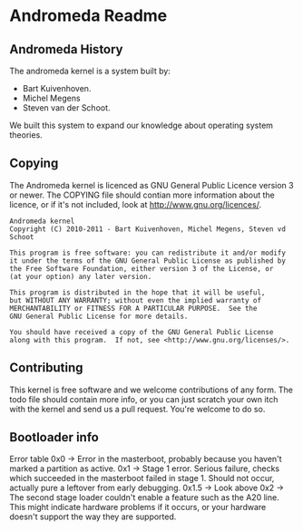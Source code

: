 Andromeda Readme
================

Andromeda History
-----------------

The andromeda kernel is a system built by:
 * Bart Kuivenhoven.
 * Michel Megens
 * Steven van der Schoot.

We built this system to expand our knowledge about operating system theories.

Copying
-------

The Andromeda kernel is licenced as GNU General Public Licence version 3 or
newer. The COPYING file should contian more information about the licence, or
if it's not included, look at http://www.gnu.org/licences/.

    Andromeda kernel
    Copyright (C) 2010-2011 - Bart Kuivenhoven, Michel Megens, Steven vd Schoot

    This program is free software: you can redistribute it and/or modify
    it under the terms of the GNU General Public License as published by
    the Free Software Foundation, either version 3 of the License, or
    (at your option) any later version.

    This program is distributed in the hope that it will be useful,
    but WITHOUT ANY WARRANTY; without even the implied warranty of
    MERCHANTABILITY or FITNESS FOR A PARTICULAR PURPOSE.  See the
    GNU General Public License for more details.

    You should have received a copy of the GNU General Public License
    along with this program.  If not, see <http://www.gnu.org/licenses/>.

Contributing
------------

This kernel is free software and we welcome contributions of any form. The todo
file should contain more info, or you can just scratch your own itch with the
kernel and send us a pull request. You're welcome to do so.

Bootloader info
---------------

Error table
0x0 -> Error in the masterboot, probably because you haven't marked a partition 
    as active.
0x1 -> Stage 1 error. Serious failure, checks which succeeded in the masterboot 
    failed in stage 1. Should not occur, actually pure a leftover from early 
    debugging.
0x1.5 -> Look above
0x2 -> The second stage loader couldn't enable a feature such as the A20 line.
    This might indicate hardware problems if it occurs, or your hardware doesn't
    support the way they are supported.